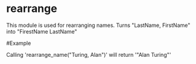 # rearrange

This module is used for rearranging names.
Turns "LastName, FirstName" into "FirestName LastName"

#Example

Calling 'rearrange_name("Turing, Alan")' will return '"Alan Turing"'
